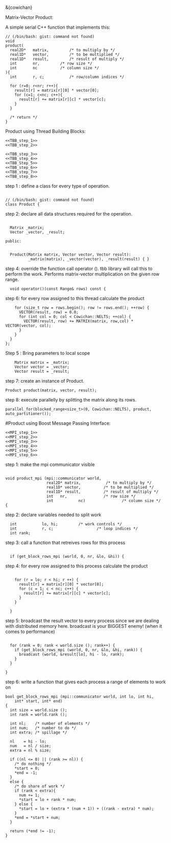 &{cowichan}

Matrix-Vector Product:

A simple serial C++ function that implements this:

```pony expand weave tangle
// (/bin/bash: gist: command not found)
void
product(
  real2D*	matrix,			/* to multiply by */
  real1D*	vector,			/* to be multiplied */
  real1D*	result,			/* result of multiply */
  int		nr,			/* row size */
  int		nc			/* column size */
){
  int		r, c;			/* row/column indices */

  for (r=0; r<nr; r++){
    result[r] = matrix[r][0] * vector[0];
    for (c=1; c<nc; c++){
      result[r] += matrix[r][c] * vector[c];
    }
  }

  /* return */
}
```

Product using Thread Building Blocks:

```pony <<ProductTBB>>
<<TBB_step_1>>
<<TBB_step_2>>

<<TBB_step_3>>
<<TBB_step_4>>
<<TBB_Step_5>>
<<TBB_step_6>>
<<TBB_step_7>>
<<TBB_step_8>>
```

step 1 : define a class for every type of operation.


```pony <<TBB_step_1>>

// (/bin/bash: gist: command not found)
class Product {

```

step 2: declare all data structures required for the operation.

```pony <<TBB_step_2>>

  Matrix _matrix;
  Vector _vector, _result;

public:
```

```pony <<TBB_step_3>>

  Product(Matrix matrix, Vector vector, Vector result):
          _matrix(matrix), _vector(vector), _result(result) { }

```



step 4: override the function call operator ().
tbb library will call this to perform the work.
Performs matrix-vector multiplication on the given row range.
  
```pony <<TBB_step_4>>
  void operator()(const Range& rows) const {

```

step 6: for every row assigned to this thread calculate the product

```pony <<TBB_step_6>>
    for (size_t row = rows.begin(); row != rows.end(); ++row) {
      VECTOR(result, row) = 0.0;
      for (int col = 0; col < Cowichan::NELTS; ++col) {
        VECTOR(result, row) += MATRIX(matrix, row,col) * VECTOR(vector, col);
      }
    }
  }
};

```

Step 5 : Bring parameters to local scope

```pony <<TBB_Step_5>>
    Matrix matrix = _matrix;
    Vector vector = _vector;
    Vector result = _result;
```

step 7: create an instance of Product.

```pony <<TBB_step_7>>
Product product(matrix, vector, result);

```

step 8: execute parallelly by splitting the matrix along its rows.

```pony <<TBB_step_8>>
parallel_for(blocked_range<size_t>(0, Cowichan::NELTS), product, auto_partitioner());
```

#Product using Boost Message Passing Interface:

```pony weave
<<MPI_step_1>>
<<MPI_step_2>>
<<MPI_step_3>>
<<MPI_step_4>>
<<MPI_step_5>>
<<MPI_step_6>>
```

step 1: make the mpi communicator visible

```pony <<MPI_step_1>>

void product_mpi (mpi::communicator world,
                  real2D* matrix,           /* to multiply by */
                  real1D* vector,          /* to be multiplied */
                  real1D* result,          /* result of multiply */
                  int   nr,                /* row size */
                  int           nc)                /* column size */
{
```

step 2: declare variables needed to split work

```pony <<MPI_step_2>>
  int           lo, hi;         /* work controls */
  int           r, c;                   /* loop indices */
  int rank;

```

step 3: call a function that retreives rows for this process

```pony <<MPI_step_3>>

  if (get_block_rows_mpi (world, 0, nr, &lo, &hi)) {

```

step 4: for every row assigned to this process calculate the product
```pony <<MPI_step_4>>

    for (r = lo; r < hi; r ++) {
      result[r] = matrix[r][0] * vector[0];
      for (c = 1; c < nc; c++) {
        result[r] += matrix[r][c] * vector[c];
      }
    }

  }

```

step 5: broadcast the result vector to every process since we are dealing with distributed memory here. broadcast is your BIGGEST enemy! (when it comes to performance)

```pony <<MPI_step_5>>

  for (rank = 0; rank < world.size (); rank++) {
    if (get_block_rows_mpi (world, 0, nr, &lo, &hi, rank)) {
      broadcast (world, &result[lo], hi - lo, rank);
    }
  }

}

```

step 6: write a function that gives each process a range of elements to work on

```pony <<MPI_step_6>>
bool get_block_rows_mpi (mpi::communicator world, int lo, int hi,
    int* start, int* end)
{
  int size = world.size ();
  int rank = world.rank ();
  
  int nl;    /* number of elements */
  int num;   /* number to do */
  int extra; /* spillage */

  nl    = hi - lo;
  num   = nl / size;
  extra = nl % size;

  if ((nl <= 0) || (rank >= nl)) {
    /* do nothing */
    *start = 0;
    *end = -1;
  }
  else {
    /* do share of work */
    if (rank < extra){
      num += 1;
      *start = lo + rank * num;
    } else {
      *start = lo + (extra * (num + 1)) + ((rank - extra) * num);
    }
    *end = *start + num;
  }

  return (*end != -1);
}
```

